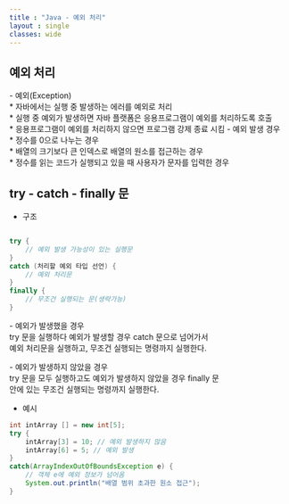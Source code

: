 ```yaml
---
title : "Java - 예외 처리"
layout : single
classes: wide
---
```


## 예외 처리  
\- 예외(Exception)  
    \* 자바에서는 실행 중 발생하는 에러를 예외로 처리  
    \* 실행 중 예외가 발생하면 자바 플랫폼은 응용프로그램이 예외를 처리하도록 호출  
    \* 응용프로그램이 예외를 처리하지 않으면 프로그램 강제 종료 시킴
\- 예외 발생 경우  
    \* 정수를 0으로 나누는 경우  
    \* 배열의 크기보다 큰 인덱스로 배열의 원소를 접근하는 경우  
    \* 정수를 읽는 코드가 실행되고 있을 때 사용자가 문자를 입력한 경우  

## try - catch - finally 문
* 구조

```java

try {
    // 예외 발생 가능성이 있는 실행문
}
catch (처리할 예외 타입 선언) {
    // 예외 처리문
}
finally {
    // 무조건 실행되는 문(생략가능)
}
```

\- 예외가 발생했을 경우  
try 문을 실행하다 예외가 발생할 경우 catch 문으로 넘어가서  
예외 처리문을 실행하고, 무조건 실행되는 명령까지 실행한다.  
  
\- 예외가 발생하지 않았을 경우  
try 문을 모두 실행하고도 예외가 발생하지 않았을 경우 finally 문  
안에 있는 무조건 실행되는 명령까지 실행한다.

* 예시  

```java
int intArray [] = new int[5];
try {
    intArray[3] = 10; // 예외 발생하지 않음
    intArray[6] = 5; // 예외 발생
}
catch(ArrayIndexOutOfBoundsException e) {
    // 객체 e에 예외 정보가 넘어옴
    System.out.println("배열 범위 초과한 원소 접근");
}
```
